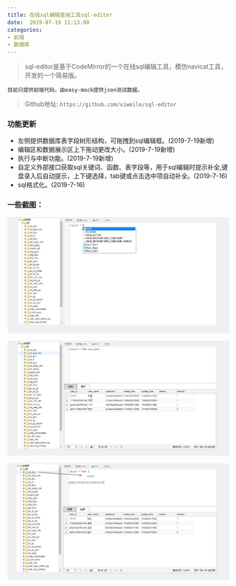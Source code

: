 ```yaml
---
title: 在线sql编辑查询工具sql-editor
date:  2019-07-19 11:13:00
categories: 
- 前端
- 数据库
---
```


>sql-editor是基于CodeMirror的一个在线sql编辑工具，模仿navicat工具，开发的一个简易版。

    目前只提供前端代码，由easy-mock提供json测试数据。

> Github地址: `https://github.com/xiweile/sql-editor`

### 功能更新

   - 左侧提供数据库表字段树形结构，可拖拽到sql编辑框。(2019-7-19新增)
   - 编辑区和数据展示区上下拖动更改大小。(2019-7-19新增)
   - 执行与中断功能。(2019-7-19新增)
   - 自定义外部接口获取sql关键词、函数、表字段等，用于sql编辑时提示补全,键盘录入后自动提示，上下键选择，tab键或点击选中项自动补全。(2019-7-16)
   - sql格式化。(2019-7-16)

### 一些截图：

![image](../images/sql-editor/pic_01.png )

![img](../images/sql-editor/pic_02.png)

![img](../images/sql-editor/pic_03.png)
